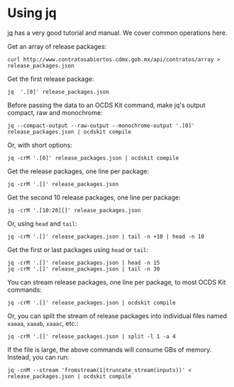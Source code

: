 # Using jq

[jq](https://stedolan.github.io/jq/) has a very good tutorial and manual. We cover common operations here.

Get an array of release packages:

    curl http://www.contratosabiertos.cdmx.gob.mx/api/contratos/array > release_packages.json

Get the first release package:

    jq  '.[0]' release_packages.json

Before passing the data to an OCDS Kit command, make jq's output compact, raw and monochrome:

    jq --compact-output --raw-output --monochrome-output '.[0]' release_packages.json | ocdskit compile

Or, with short options:

    jq -crM '.[0]' release_packages.json | ocdskit compile

Get the release packages, one line per package:

    jq -crM '.[]' release_packages.json

Get the second 10 release packages, one line per package:

    jq -crM '.[10:20][]' release_packages.json

Or, using `head` and `tail`:

    jq -crM '.[]' release_packages.json | tail -n +10 | head -n 10

Get the first or last packages using `head` or `tail`:

    jq -crM '.[]' release_packages.json | head -n 15
    jq -crM '.[]' release_packages.json | tail -n 30

You can stream release packages, one line per package, to most OCDS Kit commands:

    jq -crM '.[]' release_packages.json | ocdskit compile

Or, you can split the stream of release packages into individual files named `xaaaa`, `xaaab`, `xaaac`, etc.:

    jq -crM '.[]' release_packages.json | split -l 1 -a 4

If the file is large, the above commands will consume GBs of memory. Instead, you can run:

    jq -cnM --stream 'fromstream(1|truncate_stream(inputs))' < release_packages.json | ocdskit compile
